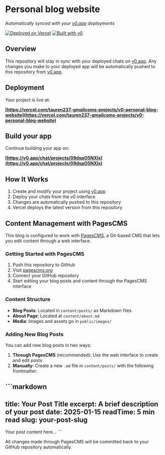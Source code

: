 # Personal blog website

*Automatically synced with your [v0.app](https://v0.app) deployments*

[![Deployed on Vercel](https://img.shields.io/badge/Deployed%20on-Vercel-black?style=for-the-badge&logo=vercel)](https://vercel.com/tauren237-gmailcoms-projects/v0-personal-blog-website)
[![Built with v0](https://img.shields.io/badge/Built%20with-v0.app-black?style=for-the-badge)](https://v0.app/chat/projects/09dspO5NXIx)

## Overview

This repository will stay in sync with your deployed chats on [v0.app](https://v0.app).
Any changes you make to your deployed app will be automatically pushed to this repository from [v0.app](https://v0.app).

## Deployment

Your project is live at:

**[https://vercel.com/tauren237-gmailcoms-projects/v0-personal-blog-website](https://vercel.com/tauren237-gmailcoms-projects/v0-personal-blog-website)**

## Build your app

Continue building your app on:

**[https://v0.app/chat/projects/09dspO5NXIx](https://v0.app/chat/projects/09dspO5NXIx)**

## How It Works

1. Create and modify your project using [v0.app](https://v0.app)
2. Deploy your chats from the v0 interface
3. Changes are automatically pushed to this repository
4. Vercel deploys the latest version from this repository

## Content Management with PagesCMS

This blog is configured to work with [PagesCMS](https://pagescms.org), a Git-based CMS that lets you edit content through a web interface.

### Getting Started with PagesCMS

1. Push this repository to GitHub
2. Visit [pagescms.org](https://pagescms.org)
3. Connect your GitHub repository
4. Start editing your blog posts and content through the PagesCMS interface

### Content Structure

- **Blog Posts**: Located in `content/posts/` as Markdown files
- **About Page**: Located at `content/about.md`
- **Media**: Images and assets go in `public/images/`

### Adding New Blog Posts

You can add new blog posts in two ways:

1. **Through PagesCMS** (recommended): Use the web interface to create and edit posts
2. **Manually**: Create a new `.md` file in `content/posts/` with the following frontmatter:

\`\`\`markdown
---
title: Your Post Title
excerpt: A brief description of your post
date: 2025-01-15
readTime: 5 min read
slug: your-post-slug
---

Your post content here...
\`\`\`

All changes made through PagesCMS will be committed back to your GitHub repository automatically.
